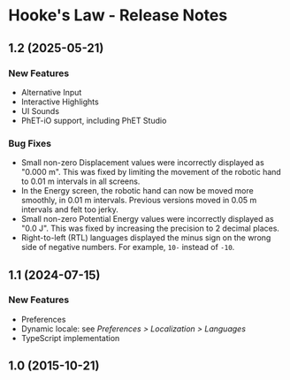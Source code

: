 # Hooke's Law - Release Notes
<!-- Developer and designer should collaborate on what to include for any release beyond 1.0. 
For a 1.0 release, only the 1.0 heading and date is needed. 
When releasing a new version, add a release section to the top of the doc. -->

<!-- 
## [1.2] 2000-01-31

### New Features
* Add core description [link to issue](url)
* 

### Bug Fixes
* Timer resets properly [link to issue](url)
* 

### Other Changes
* :warning: The hipbone no longer connects to the legbone, so if you planned on taking an extended walk, think again.
* 
-->

## 1.2 (2025-05-21)

### New Features
* Alternative Input
* Interactive Highlights
* UI Sounds
* PhET-iO support, including PhET Studio
   
### Bug Fixes
* Small non-zero Displacement values were incorrectly displayed as "0.000 m".  This was fixed by limiting the movement of the robotic hand to 0.01 m intervals in all screens.
* In the Energy screen, the robotic hand can now be moved more smoothly, in 0.01 m intervals. Previous versions moved in 0.05 m intervals and felt too jerky.
* Small non-zero Potential Energy values were incorrectly displayed as "0.0 J". This was fixed by increasing the precision to 2 decimal places.
* Right-to-left (RTL) languages displayed the minus sign on the wrong side of negative numbers. For example, `10-` instead of `-10`.

## 1.1 (2024-07-15)

### New Features
* Preferences
* Dynamic locale: see _Preferences > Localization > Languages_
* TypeScript implementation

## 1.0 (2015-10-21)
